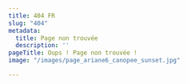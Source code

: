 ```yaml
---
title: 404 FR
slug: "404"
metadata:
  title: Page non trouvée
  description: ''
pageTitle: Oups ! Page non trouvée !
image: "/images/page_ariane6_canopee_sunset.jpg"

---
```

